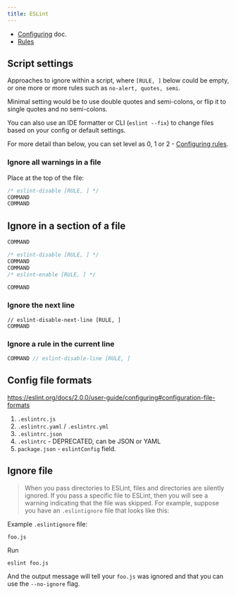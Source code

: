 ```yaml
---
title: ESLint
---
```


- [Configuring](https://eslint.org/docs/user-guide/configuring) doc.
- [Rules](https://eslint.org/docs/rules/)


## Script settings

Approaches to ignore within a script, where `[RULE, ]` below could be empty, or one more or more rules such as `no-alert, quotes, semi`.

Minimal setting would be to use double quotes and semi-colons, or flip it to single quotes and no semi-colons.

You can also use an IDE formatter or CLI (`eslint --fix`) to change files based on your config or default settings.

For more detail than below, you can set level as 0, 1 or 2 - [Configuring rules](https://eslint.org/docs/user-guide/configuring.html#configuring-rules).


### Ignore all warnings in a file

Place at the top of the file:

```javascript
/* eslint-disable [RULE, ] */
COMMAND
COMMAND
```

## Ignore in a section of a file

```javascript
COMMAND

/* eslint-disable [RULE, ] */
COMMAND
COMMAND
/* eslint-enable [RULE, ] */

COMMAND
```

### Ignore the next line

```
// eslint-disable-next-line [RULE, ]
COMMAND
```

### Ignore a rule in the current line

```javascript
COMMAND // eslint-disable-line [RULE, ]
```

## Config file formats

https://eslint.org/docs/2.0.0/user-guide/configuring#configuration-file-formats

1.  `.eslintrc.js`
2.  `.eslintrc.yaml` / `.eslintrc.yml`
4.  `.eslintrc.json`
5.  `.eslintrc` - DEPRECATED, can be JSON or YAML
6.  `package.json` - `eslintConfig` field.


## Ignore file

> When you pass directories to ESLint, files and directories are silently ignored. If you pass a specific file to ESLint, then you will see a warning indicating that the file was skipped. For example, suppose you have an `.eslintignore` file that looks like this:
>

Example `.eslintignore` file:

```
foo.js
```

Run

```sh
eslint foo.js
```
And the output message will tell your `foo.js` was ignored and that you can use the `--no-ignore` flag.
